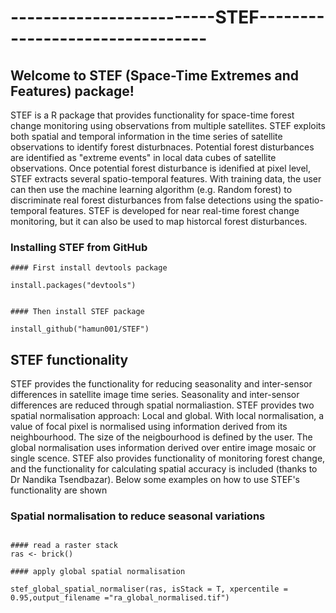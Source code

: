 # -------------------------STEF--------------------------------

## Welcome to STEF (Space-Time Extremes and Features) package! 
 
STEF is a R package that provides functionality for space-time forest change monitoring using observations from multiple satellites. STEF exploits both spatial and temporal information in the time series of satellite observations to identify forest disturbnaces. Potential forest disturbances are identified as "extreme events" in local data cubes of satellite observations. Once potential forest disturbance is idenified at pixel level, STEF extracts several spatio-temporal features. With training data, the user can then use the machine learning algorithm (e.g. Random forest) to discriminate real forest disturbances from false detections using the spatio-temporal features. STEF is developed for near real-time forest change monitoring, but it can also be used to map historcal forest disturbances. 



### Installing STEF from GitHub

```{r, eval=F, echo=T} 
#### First install devtools package

install.packages("devtools")


#### Then install STEF package 

install_github("hamun001/STEF")

```

## STEF functionality

STEF provides the functionality for reducing seasonality and inter-sensor differences in satellite image time series. Seasonality and inter-sensor differences are reduced through spatial normaliastion.  STEF provides two spatial normalisation approach: Local and global. With local normalisation, a value of focal pixel is normalised using information derived from its neighbourhood. The size of the neigbourhood is defined by the user. The global normalisation uses information derived over entire image mosaic or single scence. STEF also provides functionality of monitoring forest change, and the functionality for calculating spatial accuracy is included (thanks to Dr Nandika Tsendbazar). Below some examples on how to use STEF's functionality are shown 

### Spatial normalisation to reduce seasonal variations 



```{r, eval=F, echo=T} 

#### read a raster stack
ras <- brick()

#### apply global spatial normalisation

stef_global_spatial_normaliser(ras, isStack = T, xpercentile = 0.95,output_filename ="ra_global_normalised.tif")

```
